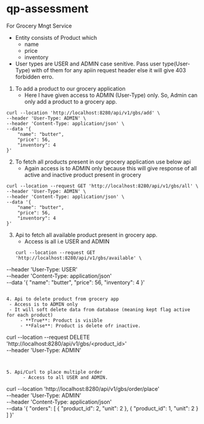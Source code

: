 # qp-assessment

For Grocery Mngt Service
  - Entity consists of Product which 
      - name
      - price 
      - inventory
  - User types are USER and ADMIN case senitive. Pass user type(User-Type)  with of them for any apiin request header else it will give 403 forbidden erro.
  

1. To add a product to our grocery application
   - Here I have given access to ADMIN (User-Type) only. So, Admin can only add a product to a grocery app.
```
curl --location 'http://localhost:8280/api/v1/gbs/add' \
--header 'User-Type: ADMIN' \
--header 'Content-Type: application/json' \
--data '{
    "name": "butter",
    "price": 56,
    "inventory": 4
}'
```

2. To fetch all products present in our grocery application use below api
     - Again access is to ADMIN only because this will give response of all active and inactive product present in grocery
```
curl --location --request GET 'http://localhost:8280/api/v1/gbs/all' \
--header 'User-Type: ADMIN' \
--header 'Content-Type: application/json' \
--data '{
    "name": "butter",
    "price": 56,
    "inventory": 4
}'
```

3. Api to fetch all available product present in grocery app.
     - Access is all i.e USER and ADMIN
   ```
   curl --location --request GET 'http://localhost:8280/api/v1/gbs/available' \
--header 'User-Type: USER' \
--header 'Content-Type: application/json' \
--data '{
    "name": "butter",
    "price": 56,
    "inventory": 4
}'
   ```

4. Api to delete product from grocery app
    - Access is to ADMIN only
    - It will soft delete data from database (meaning kept flag active for each product)
        - **True**: Product is visible
        - **False**: Product is delete ofr inactive.
```
curl --location --request DELETE 'http://localhost:8280/api/v1/gbs/<product_id>' \
--header 'User-Type: ADMIN'
```


5. Api/Curl to place multiple order
      - Access to all USER and ADMIN.
```
curl --location 'http://localhost:8280/api/v1/gbs/order/place' \
--header 'User-Type: ADMIN' \
--header 'Content-Type: application/json' \
--data '{
    "orders": [
        {
            "product_id": 2,
            "unit": 2
        },
        {
            "product_id": 1,
            "unit": 2
        }
    ]
}'
````

